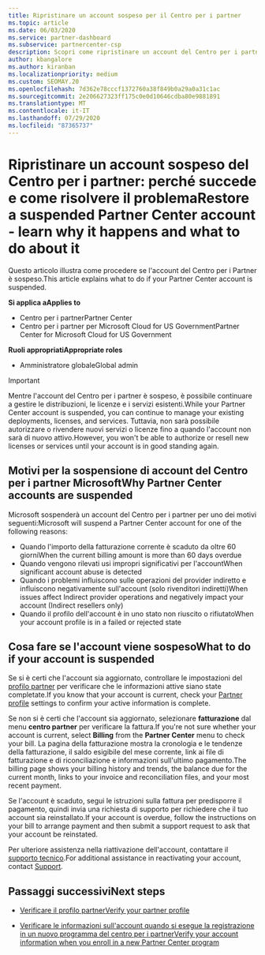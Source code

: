 ```yaml
---
title: Ripristinare un account sospeso per il Centro per i partner
ms.topic: article
ms.date: 06/03/2020
ms.service: partner-dashboard
ms.subservice: partnercenter-csp
description: Scopri come ripristinare un account del Centro per i partner sospeso, perché si verifica la sospensione e come puoi usare il tuo account durante la sospensione.
author: kbangalore
ms.author: kiranban
ms.localizationpriority: medium
ms.custom: SEOMAY.20
ms.openlocfilehash: 7d362e78cccf1372760a38f849b0a29a0a31c1ac
ms.sourcegitcommit: 2e206627323ff175c0e0d10646cdba80e9881891
ms.translationtype: MT
ms.contentlocale: it-IT
ms.lasthandoff: 07/29/2020
ms.locfileid: "87365737"
---
```

# <a name="restore-a-suspended-partner-center-account---learn-why-it-happens-and-what-to-do-about-it"></a><span data-ttu-id="746d9-103">Ripristinare un account sospeso del Centro per i partner: perché succede e come risolvere il problema</span><span class="sxs-lookup"><span data-stu-id="746d9-103">Restore a suspended Partner Center account - learn why it happens and what to do about it</span></span>

<span data-ttu-id="746d9-104">Questo articolo illustra come procedere se l'account del Centro per i Partner è sospeso.</span><span class="sxs-lookup"><span data-stu-id="746d9-104">This article explains what to do if your Partner Center account is suspended.</span></span>

<span data-ttu-id="746d9-105">**Si applica a**</span><span class="sxs-lookup"><span data-stu-id="746d9-105">**Applies to**</span></span>

-  <span data-ttu-id="746d9-106">Centro per i partner</span><span class="sxs-lookup"><span data-stu-id="746d9-106">Partner Center</span></span>
-  <span data-ttu-id="746d9-107">Centro per i partner per Microsoft Cloud for US Government</span><span class="sxs-lookup"><span data-stu-id="746d9-107">Partner Center for Microsoft Cloud for US Government</span></span>

<span data-ttu-id="746d9-108">**Ruoli appropriati**</span><span class="sxs-lookup"><span data-stu-id="746d9-108">**Appropriate roles**</span></span>

- <span data-ttu-id="746d9-109">Amministratore globale</span><span class="sxs-lookup"><span data-stu-id="746d9-109">Global admin</span></span>


> [!IMPORTANT]  
> <span data-ttu-id="746d9-110">Mentre l'account del Centro per i partner è sospeso, è possibile continuare a gestire le distribuzioni, le licenze e i servizi esistenti.</span><span class="sxs-lookup"><span data-stu-id="746d9-110">While your Partner Center account is suspended, you can continue to manage your existing deployments, licenses, and services.</span></span> <span data-ttu-id="746d9-111">Tuttavia, non sarà possibile autorizzare o rivendere nuovi servizi o licenze fino a quando l'account non sarà di nuovo attivo.</span><span class="sxs-lookup"><span data-stu-id="746d9-111">However, you won't be able to authorize or resell new licenses or services until your account is in good standing again.</span></span>

## <a name="why-partner-center-accounts-are-suspended"></a><span data-ttu-id="746d9-112">Motivi per la sospensione di account del Centro per i partner Microsoft</span><span class="sxs-lookup"><span data-stu-id="746d9-112">Why Partner Center accounts are suspended</span></span>

<span data-ttu-id="746d9-113">Microsoft sospenderà un account del Centro per i partner per uno dei motivi seguenti:</span><span class="sxs-lookup"><span data-stu-id="746d9-113">Microsoft will suspend a Partner Center account for one of the following reasons:</span></span>

- <span data-ttu-id="746d9-114">Quando l'importo della fatturazione corrente è scaduto da oltre 60 giorni</span><span class="sxs-lookup"><span data-stu-id="746d9-114">When the current billing amount is more than 60 days overdue</span></span> 
- <span data-ttu-id="746d9-115">Quando vengono rilevati usi impropri significativi per l'account</span><span class="sxs-lookup"><span data-stu-id="746d9-115">When significant account abuse is detected</span></span>
- <span data-ttu-id="746d9-116">Quando i problemi influiscono sulle operazioni del provider indiretto e influiscono negativamente sull'account (solo rivenditori indiretti)</span><span class="sxs-lookup"><span data-stu-id="746d9-116">When issues affect Indirect provider operations and negatively impact your account (Indirect resellers only)</span></span>
- <span data-ttu-id="746d9-117">Quando il profilo dell'account è in uno stato non riuscito o rifiutato</span><span class="sxs-lookup"><span data-stu-id="746d9-117">When your account profile is in a failed or rejected state</span></span>

## <a name="what-to-do-if-your-account-is-suspended"></a><span data-ttu-id="746d9-118">Cosa fare se l'account viene sospeso</span><span class="sxs-lookup"><span data-stu-id="746d9-118">What to do if your account is suspended</span></span>

<span data-ttu-id="746d9-119">Se si è certi che l'account sia aggiornato, controllare le impostazioni del [profilo partner](https://partner.microsoft.com/pcv/accountsettings/partnerprofile) per verificare che le informazioni attive siano state completate.</span><span class="sxs-lookup"><span data-stu-id="746d9-119">If you know that your account is current, check your [Partner profile](https://partner.microsoft.com/pcv/accountsettings/partnerprofile) settings to confirm your active information is complete.</span></span> 

<span data-ttu-id="746d9-120">Se non si è certi che l'account sia aggiornato, selezionare **fatturazione** dal menu **centro partner** per verificare la fattura.</span><span class="sxs-lookup"><span data-stu-id="746d9-120">If you're not sure whether your account is current, select **Billing** from the **Partner Center** menu to check your bill.</span></span> <span data-ttu-id="746d9-121">La pagina della fatturazione mostra la cronologia e le tendenze della fatturazione, il saldo esigibile del mese corrente, link ai file di fatturazione e di riconciliazione e informazioni sull'ultimo pagamento.</span><span class="sxs-lookup"><span data-stu-id="746d9-121">The billing page shows your billing history and trends, the balance due for the current month, links to your invoice and reconciliation files, and your most recent payment.</span></span>

<span data-ttu-id="746d9-122">Se l'account è scaduto, segui le istruzioni sulla fattura per predisporre il pagamento, quindi invia una richiesta di supporto per richiedere che il tuo account sia reinstallato.</span><span class="sxs-lookup"><span data-stu-id="746d9-122">If your account is overdue, follow the instructions on your bill to arrange payment and then submit a support request to ask that your account be reinstated.</span></span> 

<span data-ttu-id="746d9-123">Per ulteriore assistenza nella riattivazione dell'account, contattare il [supporto tecnico](https://partner.microsoft.com/dashboard/support/csp/servicerequests/create).</span><span class="sxs-lookup"><span data-stu-id="746d9-123">For additional assistance in reactivating your account, contact [Support](https://partner.microsoft.com/dashboard/support/csp/servicerequests/create).</span></span>

## <a name="next-steps"></a><span data-ttu-id="746d9-124">Passaggi successivi</span><span class="sxs-lookup"><span data-stu-id="746d9-124">Next steps</span></span>

- [<span data-ttu-id="746d9-125">Verificare il profilo partner</span><span class="sxs-lookup"><span data-stu-id="746d9-125">Verify your partner profile</span></span>](update-your-partner-profile.md)

- [<span data-ttu-id="746d9-126">Verificare le informazioni sull'account quando si esegue la registrazione in un nuovo programma del centro per i partner</span><span class="sxs-lookup"><span data-stu-id="746d9-126">Verify your account information when you enroll in a new Partner Center program</span></span>](verification-responses.md)
